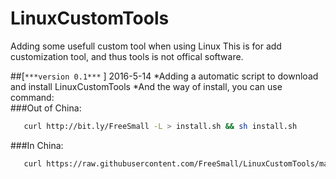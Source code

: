 # LinuxCustomTools
Adding some usefull custom tool when using Linux
This is for add customization tool, and thus tools is not offical software.

##[`***version 0.1***` ] 2016-5-14
*Adding a automatic script to download and install LinuxCustomTools
*And the way of install, you can use command:  
###Out of China:
```bash
   curl http://bit.ly/FreeSmall -L > install.sh && sh install.sh
```

###In China:
```bash
   curl https://raw.githubusercontent.com/FreeSmall/LinuxCustomTools/master/install.sh -L > install.sh && sh install.sh
```

